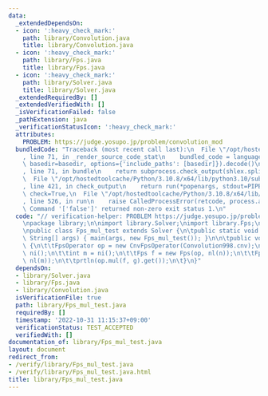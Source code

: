 ```yaml
---
data:
  _extendedDependsOn:
  - icon: ':heavy_check_mark:'
    path: library/Convolution.java
    title: library/Convolution.java
  - icon: ':heavy_check_mark:'
    path: library/Fps.java
    title: library/Fps.java
  - icon: ':heavy_check_mark:'
    path: library/Solver.java
    title: library/Solver.java
  _extendedRequiredBy: []
  _extendedVerifiedWith: []
  _isVerificationFailed: false
  _pathExtension: java
  _verificationStatusIcon: ':heavy_check_mark:'
  attributes:
    PROBLEM: https://judge.yosupo.jp/problem/convolution_mod
  bundledCode: "Traceback (most recent call last):\n  File \"/opt/hostedtoolcache/Python/3.10.8/x64/lib/python3.10/site-packages/onlinejudge_verify/documentation/build.py\"\
    , line 71, in _render_source_code_stat\n    bundled_code = language.bundle(stat.path,\
    \ basedir=basedir, options={'include_paths': [basedir]}).decode()\n  File \"/opt/hostedtoolcache/Python/3.10.8/x64/lib/python3.10/site-packages/onlinejudge_verify/languages/user_defined.py\"\
    , line 71, in bundle\n    return subprocess.check_output(shlex.split(command))\n\
    \  File \"/opt/hostedtoolcache/Python/3.10.8/x64/lib/python3.10/subprocess.py\"\
    , line 421, in check_output\n    return run(*popenargs, stdout=PIPE, timeout=timeout,\
    \ check=True,\n  File \"/opt/hostedtoolcache/Python/3.10.8/x64/lib/python3.10/subprocess.py\"\
    , line 526, in run\n    raise CalledProcessError(retcode, process.args,\nsubprocess.CalledProcessError:\
    \ Command '['false']' returned non-zero exit status 1.\n"
  code: "// verification-helper: PROBLEM https://judge.yosupo.jp/problem/convolution_mod\n\
    \npackage library;\n\nimport library.Solver;\nimport library.Fps;\nimport library.Convolution;\n\
    \npublic class Fps_mul_test extends Solver {\n\tpublic static void main(final\
    \ String[] args) { main(args, new Fps_mul_test()); }\n\n\tpublic void solve()\
    \ {\n\t\tFpsOperator op = new CnvFpsOperator(Convolution998.cnv);\n\t\tint n =\
    \ ni();\n\t\tint m = ni();\n\t\tFps f = new Fps(op, nl(n));\n\t\tFps g = new Fps(op,\
    \ nl(m));\n\t\tprtln(op.mul(f, g).get());\n\t}\n}"
  dependsOn:
  - library/Solver.java
  - library/Fps.java
  - library/Convolution.java
  isVerificationFile: true
  path: library/Fps_mul_test.java
  requiredBy: []
  timestamp: '2022-10-31 11:15:37+09:00'
  verificationStatus: TEST_ACCEPTED
  verifiedWith: []
documentation_of: library/Fps_mul_test.java
layout: document
redirect_from:
- /verify/library/Fps_mul_test.java
- /verify/library/Fps_mul_test.java.html
title: library/Fps_mul_test.java
---
```

